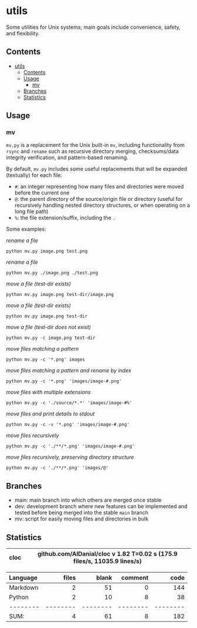 # utils

Some utilities for Unix systems; main goals include convenience, safety, and
flexibility.

## Contents

- [utils](#utils)
  * [Contents](#contents)
  * [Usage](#usage)
    + [mv](#mv)
  * [Branches](#branches)
  * [Statistics](#statistics)

## Usage

### mv

`mv.py` is a replacement for the Unix built-in `mv`, including functionality
from `rsync` and `rename` such as recursive directory merging, checksums/data
integrity verification, and pattern-based renaming.

By default, `mv.py` includes some useful replacements that will be expanded
(textually) for each file:

- `#`: an integer representing how many files and directories were moved before the current one
- `@`: the parent directory of the source/origin file or directory (useful for recursively handling nested directory structures, or when operating on a long file path)
- `%`: the file extension/suffix, including the `.`

Some examples:

*rename a file*
```
python mv.py image.png test.png
```

*rename a file*
```
python mv.py ./image.png ./test.png
```

*move a file (test-dir exists)*
```
python mv.py image.png test-dir/image.png
```

*move a file (test-dir exists)*
```
python mv.py image.png test-dir
```

*move a file (test-dir does not exist)*
```
python mv.py -c image.png test-dir
```

*move files matching a pattern*
```
python mv.py -c '*.png' images
```

*move files matching a pattern and rename by index*
```
python mv.py -c '*.png' 'images/image-#.png'
```

*move files with multiple extensions*
```
python mv.py -c './source/*.*' 'images/image-#%'
```

*move files and print details to stdout*
```
python mv.py -c -v '*.png' 'images/image-#.png'
```

*move files recursively*
```
python mv.py -c './**/*.png' 'images/image-#.png'
```

*move files recursively, preserving directory structure*
```
python mv.py -c './**/*.png' 'images/@'
```

## Branches

- main: main branch into which others are merged once stable
- dev: development branch where new features can be implemented and tested before being merged into the stable `main` branch
- mv: script for easily moving files and directories in bulk

## Statistics


cloc|github.com/AlDanial/cloc v 1.82  T=0.02 s (175.9 files/s, 11035.9 lines/s)
--- | ---

Language|files|blank|comment|code
:-------|-------:|-------:|-------:|-------:
Markdown|2|51|0|144
Python|2|10|8|38
--------|--------|--------|--------|--------
SUM:|4|61|8|182

